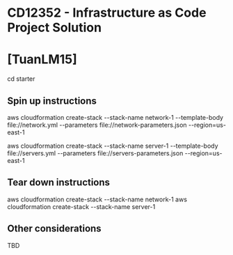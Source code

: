 # CD12352 - Infrastructure as Code Project Solution
# [TuanLM15]

cd starter

## Spin up instructions
aws cloudformation create-stack --stack-name network-1  --template-body file://network.yml  --parameters file://network-parameters.json --region=us-east-1

aws cloudformation create-stack --stack-name server-1  --template-body file://servers.yml --parameters file://servers-parameters.json --region=us-east-1

## Tear down instructions
aws cloudformation create-stack --stack-name network-1
aws cloudformation create-stack --stack-name server-1
  
## Other considerations
TBD